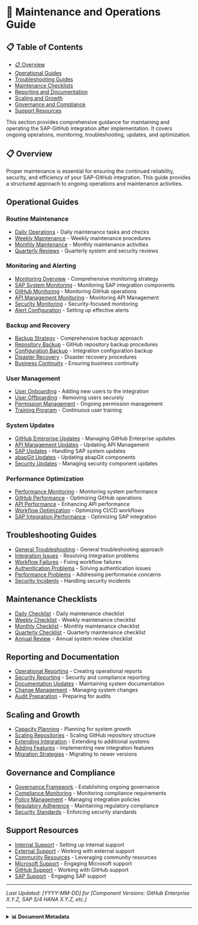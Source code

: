 # 📄 Maintenance and Operations Guide

## 📋 Table of Contents

- [📋 Overview](#overview)
- [Operational Guides](#operational-guides)
- [Troubleshooting Guides](#troubleshooting-guides)
- [Maintenance Checklists](#maintenance-checklists)
- [Reporting and Documentation](#reporting-and-documentation)
- [Scaling and Growth](#scaling-and-growth)
- [Governance and Compliance](#governance-and-compliance)
- [Support Resources](#support-resources)


This section provides comprehensive guidance for maintaining and operating the SAP-GitHub integration after implementation. It covers ongoing operations, monitoring, troubleshooting, updates, and optimization.

## 📋 Overview

Proper maintenance is essential for ensuring the continued reliability, security, and efficiency of your SAP-GitHub integration. This guide provides a structured approach to ongoing operations and maintenance activities.

## Operational Guides

### Routine Maintenance

* [Daily Operations](./daily-operations.md) - Daily maintenance tasks and checks
* [Weekly Maintenance](./weekly-maintenance.md) - Weekly maintenance procedures
* [Monthly Maintenance](./monthly-maintenance.md) - Monthly maintenance activities
* [Quarterly Reviews](./quarterly-reviews.md) - Quarterly system and security reviews

### Monitoring and Alerting

* [Monitoring Overview](./monitoring-overview.md) - Comprehensive monitoring strategy
* [SAP System Monitoring](./sap-monitoring.md) - Monitoring SAP integration components
* [GitHub Monitoring](./github-monitoring.md) - Monitoring GitHub operations
* [API Management Monitoring](./apim-monitoring.md) - Monitoring API Management
* [Security Monitoring](./security-monitoring.md) - Security-focused monitoring
* [Alert Configuration](./alert-setup.md) - Setting up effective alerts

### Backup and Recovery

* [Backup Strategy](./backup-strategy.md) - Comprehensive backup approach
* [Repository Backup](./repository-backup.md) - GitHub repository backup procedures
* [Configuration Backup](./config-backup.md) - Integration configuration backup
* [Disaster Recovery](./disaster-recovery.md) - Disaster recovery procedures
* [Business Continuity](./business-continuity.md) - Ensuring business continuity

### User Management

* [User Onboarding](./user-onboarding.md) - Adding new users to the integration
* [User Offboarding](./user-offboarding.md) - Removing users securely
* [Permission Management](./permission-management.md) - Ongoing permission management
* [Training Program](./training-program.md) - Continuous user training

### System Updates

* [GitHub Enterprise Updates](./github-updates.md) - Managing GitHub Enterprise updates
* [API Management Updates](./apim-updates.md) - Updating API Management
* [SAP Updates](./sap-updates.md) - Handling SAP system updates
* [abapGit Updates](./abapgit-updates.md) - Updating abapGit components
* [Security Updates](./security-updates.md) - Managing security component updates

### Performance Optimization

* [Performance Monitoring](./performance-monitoring.md) - Monitoring system performance
* [GitHub Performance](./github-performance.md) - Optimizing GitHub operations
* [API Performance](./api-performance.md) - Enhancing API performance
* [Workflow Optimization](./workflow-optimization.md) - Optimizing CI/CD workflows
* [SAP Integration Performance](./sap-performance.md) - Optimizing SAP integration

## Troubleshooting Guides

* [General Troubleshooting](./troubleshooting-general.md) - General troubleshooting approach
* [Integration Issues](./troubleshooting-integration.md) - Resolving integration problems
* [Workflow Failures](./troubleshooting-workflows.md) - Fixing workflow failures
* [Authentication Problems](./troubleshooting-auth.md) - Solving authentication issues
* [Performance Problems](./troubleshooting-performance.md) - Addressing performance concerns
* [Security Incidents](./security-incidents.md) - Handling security incidents

## Maintenance Checklists

* [Daily Checklist](./checklists/daily.md) - Daily maintenance checklist
* [Weekly Checklist](./checklists/weekly.md) - Weekly maintenance checklist
* [Monthly Checklist](./checklists/monthly.md) - Monthly maintenance checklist
* [Quarterly Checklist](./checklists/quarterly.md) - Quarterly maintenance checklist
* [Annual Review](./checklists/annual.md) - Annual system review checklist

## Reporting and Documentation

* [Operational Reporting](./operational-reporting.md) - Creating operational reports
* [Security Reporting](./security-reporting.md) - Security and compliance reporting
* [Documentation Updates](./documentation-updates.md) - Maintaining system documentation
* [Change Management](./change-management.md) - Managing system changes
* [Audit Preparation](./audit-preparation.md) - Preparing for audits

## Scaling and Growth

* [Capacity Planning](./capacity-planning.md) - Planning for system growth
* [Scaling Repositories](./scaling-repositories.md) - Scaling GitHub repository structure
* [Extending Integration](./extending-integration.md) - Extending to additional systems
* [Adding Features](./adding-features.md) - Implementing new integration features
* [Migration Strategies](./migration-strategies.md) - Migrating to newer versions

## Governance and Compliance

* [Governance Framework](./governance-framework.md) - Establishing ongoing governance
* [Compliance Monitoring](./compliance-monitoring.md) - Monitoring compliance requirements
* [Policy Management](./policy-management.md) - Managing integration policies
* [Regulatory Adherence](./regulatory-adherence.md) - Maintaining regulatory compliance
* [Security Standards](./security-standards.md) - Enforcing security standards

## Support Resources

* [Internal Support](./internal-support.md) - Setting up internal support
* [External Support](./external-support.md) - Working with external support
* [Community Resources](./community-resources.md) - Leveraging community resources
* [Microsoft Support](./microsoft-support.md) - Engaging Microsoft support
* [GitHub Support](./github-support.md) - Working with GitHub support
* [SAP Support](./sap-support.md) - Engaging SAP support

---

*Last Updated: [YYYY-MM-DD] for [Component Versions: GitHub Enterprise X.Y.Z, SAP S/4 HANA X.Y.Z, etc.]*

---

<details>
<summary><strong>📊 Document Metadata</strong></summary>

- **Last Updated:** 2025-04-07
- **Version:** 1.0.0
- **Status:** Published
</details>
